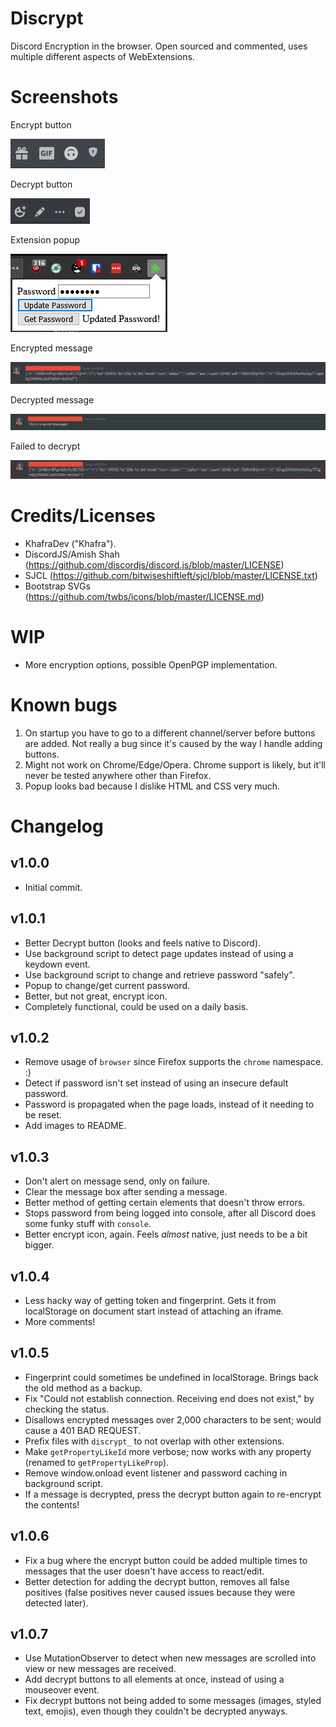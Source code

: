 # Discrypt
 Discord Encryption in the browser.
 Open sourced and commented, uses multiple different aspects of WebExtensions.

# Screenshots
Encrypt button 

![](assets/encrypt.png)

Decrypt button 

![](assets/decrypt.png)

Extension popup

![](assets/popup.png)

Encrypted message

![](assets/encrypted.png)

Decrypted message

![](assets/decrypted.png)

Failed to decrypt

![](assets/fail_decrypt.png)

# Credits/Licenses
* KhafraDev ("Khafra").
* DiscordJS/Amish Shah (https://github.com/discordjs/discord.js/blob/master/LICENSE)
* SJCL (https://github.com/bitwiseshiftleft/sjcl/blob/master/LICENSE.txt)
* Bootstrap SVGs (https://github.com/twbs/icons/blob/master/LICENSE.md)

# WIP
* More encryption options, possible OpenPGP implementation.

# Known bugs
1. On startup you have to go to a different channel/server before buttons are added. Not really a bug since it's caused by the way I handle adding buttons.
2. Might not work on Chrome/Edge/Opera. Chrome support is likely, but it'll never be tested anywhere other than Firefox.
3. Popup looks bad because I dislike HTML and CSS very much.

# Changelog
## v1.0.0
* Initial commit.

## v1.0.1
* Better Decrypt button (looks and feels native to Discord).
* Use background script to detect page updates instead of using a keydown event.
* Use background script to change and retrieve password "safely". 
* Popup to change/get current password. 
* Better, but not great, encrypt icon.
* Completely functional, could be used on a daily basis.  

## v1.0.2
* Remove usage of ``browser`` since Firefox supports the ``chrome`` namespace. :)
* Detect if password isn't set instead of using an insecure default password.
* Password is propagated when the page loads, instead of it needing to be reset. 
* Add images to README.

## v1.0.3
* Don't alert on message send, only on failure.
* Clear the message box after sending a message.
* Better method of getting certain elements that doesn't throw errors.
* Stops password from being logged into console, after all Discord does some funky stuff with ``console``. 
* Better encrypt icon, again. Feels *almost* native, just needs to be a bit bigger.

## v1.0.4
* Less hacky way of getting token and fingerprint. Gets it from localStorage on document start instead of attaching an iframe.
* More comments!

## v1.0.5
* Fingerprint could sometimes be undefined in localStorage. Brings back the old method as a backup.
* Fix "Could not establish connection. Receiving end does not exist," by checking the status.
* Disallows encrypted messages over 2,000 characters to be sent; would cause a 401 BAD REQUEST.
* Prefix files with ``discrypt_`` to not overlap with other extensions.
* Make ``getPropertyLikeId`` more verbose; now works with any property (renamed to ``getPropertyLikeProp``).
* Remove window.onload event listener and password caching in background script.
* If a message is decrypted, press the decrypt button again to re-encrypt the contents!

## v1.0.6
* Fix a bug where the encrypt button could be added multiple times to messages that the user doesn't have access to react/edit.
* Better detection for adding the decrypt button, removes all false positives (false positives never caused issues because they were detected later).

## v1.0.7
* Use MutationObserver to detect when new messages are scrolled into view or new messages are received. 
* Add decrypt buttons to all elements at once, instead of using a mouseover event.
* Fix decrypt buttons not being added to some messages (images, styled text, emojis), even though they couldn't be decrypted anyways. 